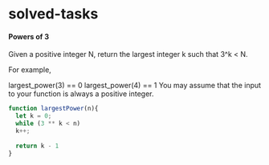 # solved-tasks
#### Powers of 3
     
   Given a positive integer N, return the largest integer k such that 3^k < N.
   
   For example,
   
   largest_power(3) == 0
   largest_power(4) == 1
   You may assume that the input to your function is always a positive integer.
   
   
   
```javascript
function largestPower(n){
  let k = 0;
  while (3 ** k < n)
  k++;
  
  return k - 1
}
```
